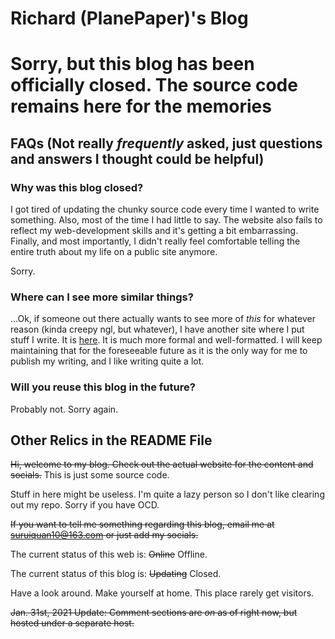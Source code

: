 # Richard (PlanePaper)'s Blog

# Sorry, but this blog has been officially closed. The source code remains here for the memories

## FAQs (Not really *frequently* asked, just questions and answers I thought could be helpful)

### Why was this blog closed?
I got tired of updating the chunky source code every time I wanted to write something. Also, most of the time I had little to say. The website also fails to reflect my web-development skills and it's getting a bit embarrassing. Finally, and most importantly, I didn't really feel comfortable telling the entire truth about my life on a public site anymore.

Sorry.

### Where can I see more similar things?

...Ok, if someone out there actually wants to see more of *this* for whatever reason (kinda creepy ngl, but whatever), I have another site where I put stuff I write. It is [here](https://justsomewriting.github.io). It is much more formal and well-formatted. I will keep maintaining that for the foreseeable future as it is the only way for me to publish my writing, and I like writing quite a lot.

### Will you reuse this blog in the future?

Probably not. Sorry again.

## Other Relics in the README File

~~Hi, welcome to my blog. Check out the actual website for the content and socials.~~ This is just some source code.

Stuff in here might be useless. I'm quite a lazy person so I don't like clearing out my repo. Sorry if you have OCD.

~~If you want to tell me something regarding this blog, email me at suruiquan10@163.com or just add my socials.~~

The current status of this web is: ~~Online~~ Offline.

The current status of this blog is: ~~Updating~~ Closed.

Have a look around. Make yourself at home. This place rarely get visitors.

~~Jan. 31st, 2021 Update: Comment sections are *on* as of right now, but hosted under a separate host.~~
